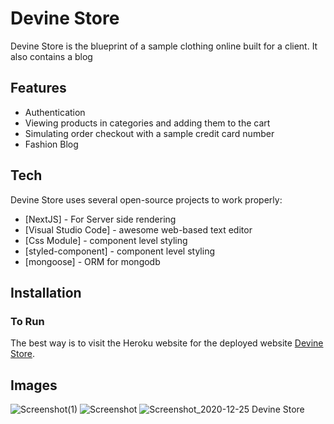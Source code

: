 # Devine Store

Devine Store is the blueprint of a  sample clothing online built for a client. It also contains a blog

## Features

- Authentication
- Viewing products in categories and adding them to the cart
- Simulating order checkout with a sample credit card number
- Fashion Blog

## Tech

Devine Store uses several open-source projects to work properly:

- [NextJS] - For Server side rendering
- [Visual Studio Code] - awesome web-based text editor
- [Css Module] - component level styling
- [styled-component] - component level styling
- [mongoose] - ORM for mongodb

## Installation

### To Run

The best way is to visit the Heroku website for the deployed website  [Devine Store](https://top-fashion.herokuapp.com/).

## Images

![Screenshot(1)](https://user-images.githubusercontent.com/33573587/158959115-4510653e-ef51-48e3-a48c-39350559c5b7.png)
![Screenshot](https://user-images.githubusercontent.com/33573587/158959267-cdf9c6a0-b8c6-4b3f-949b-12c55319034f.png)
![Screenshot_2020-12-25 Devine Store](https://user-images.githubusercontent.com/33573587/158959115-4510653e-ef51-48e3-a48c-39350559c5b7.png)